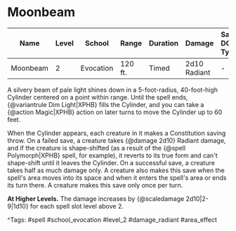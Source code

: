 # Moonbeam

| Name | Level | School | Range | Duration | Damage | Save DC & Type |
|------|-------|--------|-------|----------|--------|----------------|
| Moonbeam | 2 | Evocation | 120 ft. | Timed | 2d10 Radiant | - |

A silvery beam of pale light shines down in a 5-foot-radius, 40-foot-high Cylinder centered on a point within range. Until the spell ends, {@variantrule Dim Light|XPHB} fills the Cylinder, and you can take a {@action Magic|XPHB} action on later turns to move the Cylinder up to 60 feet.

When the Cylinder appears, each creature in it makes a Constitution saving throw. On a failed save, a creature takes {@damage 2d10} Radiant damage, and if the creature is shape-shifted (as a result of the {@spell Polymorph|XPHB} spell, for example), it reverts to its true form and can't shape-shift until it leaves the Cylinder. On a successful save, a creature takes half as much damage only. A creature also makes this save when the spell's area moves into its space and when it enters the spell's area or ends its turn there. A creature makes this save only once per turn.

**At Higher Levels.** The damage increases by {@scaledamage 2d10|2-9|1d10} for each spell slot level above 2.

^Tags: #spell #school_evocation #level_2 #damage_radiant #area_effect